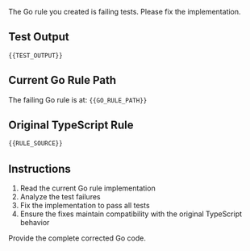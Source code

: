 The Go rule you created is failing tests. Please fix the implementation.

## Test Output

```
{{TEST_OUTPUT}}
```

## Current Go Rule Path

The failing Go rule is at: `{{GO_RULE_PATH}}`

## Original TypeScript Rule

```typescript
{{RULE_SOURCE}}
```

## Instructions

1. Read the current Go rule implementation
2. Analyze the test failures
3. Fix the implementation to pass all tests
4. Ensure the fixes maintain compatibility with the original TypeScript behavior

Provide the complete corrected Go code.